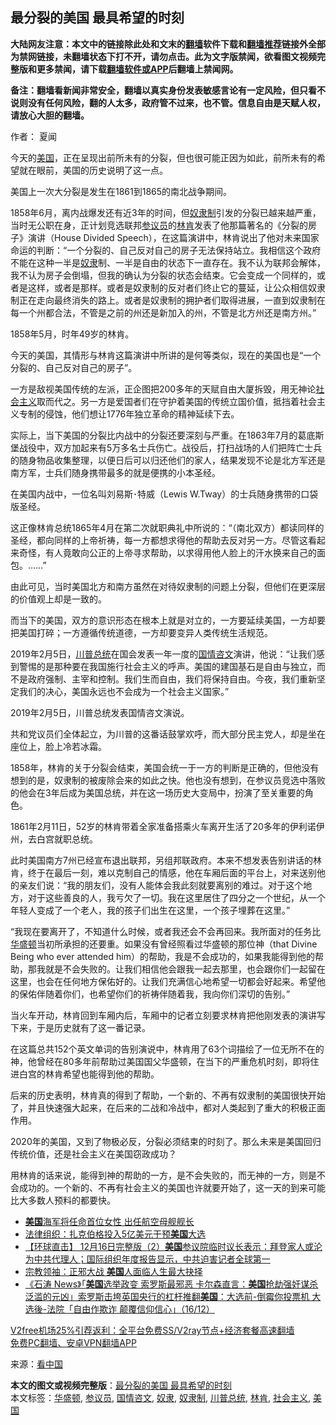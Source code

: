  <h2>最分裂的美国 最具希望的时刻</h2> <p class="notice"><b>大陆网友注意：本文中的链接除此处和文末的<a href="https://github.com/bannedbook/fanqiang" >翻墙</a>软件下载和<a href="https://github.com/killgcd/justmysocks/blob/master/README.md">翻墙推荐</a>链接外全部为禁网链接，未翻墙状态下打不开，请勿点击。此为文字版禁闻，欲看图文视频完整版和更多禁闻，请下载<a href="https://github.com/bannedbook/fanqiang">翻墙软件或APP</a>后翻墙上禁闻网。</p><p>备注：翻墙看新闻非常安全，翻墙以真实身份发表敏感言论有一定风险，但只看不说则没有任何风险，翻的人太多，政府管不过来，也不管。信息自由是天赋人权，请放心大胆的翻墙。</b></p>  <div class="entry"> <p>作者： 夏闻</p> <p>今天的<a href="https://www.bannedbook.org/bnews/tag/%e7%be%8e%e5%9b%bd/" class="st_tag internal_tag" rel="tag" title="标签 美国 下的日志">美国</a>，正在呈现出前所未有的分裂，但也很可能正因为如此，前所未有的希望就在眼前，美国的历史说明了这一点。</p> <p>美国上一次大分裂是发生在1861到1865的南北战争期间。</p> <p>1858年6月，离内战爆发还有近3年的时间，但<a href="https://www.bannedbook.org/bnews/tag/%E5%A5%B4%E9%9A%B6%E5%88%B6/" class="st_tag internal_tag" rel="tag" title="标签 奴隶制 下的日志">奴隶制</a>引发的分裂已越来越严重，当时无公职在身，正计划竞选联邦<a href="https://www.bannedbook.org/bnews/tag/%e5%8f%82%e8%ae%ae%e5%91%98/" class="st_tag internal_tag" rel="tag" title="标签 参议员 下的日志">参议员</a>的<a href="https://www.bannedbook.org/bnews/tag/%e6%9e%97%e8%82%af/" class="st_tag internal_tag" rel="tag" title="标签 林肯 下的日志">林肯</a>发表了他那篇著名的《分裂的房子》演讲（House Divided Speech），在这篇演讲中，林肯说出了他对未来国家命运的判断：“一个分裂的、自己反对自己的房子无法保持站立。我相信这个政府不能在这种一半是<a href="https://www.bannedbook.org/bnews/tag/%e5%a5%b4%e9%9a%b6/" class="st_tag internal_tag" rel="tag" title="标签 奴隶 下的日志">奴隶</a>制、一半是自由的状态下一直存在。我不认为联邦会解体，我不认为房子会倒塌，但我的确认为分裂的状态会结束。它会变成一个同样的，或者是这样，或者是那样。或者是奴隶制的反对者们终止它的蔓延，让公众相信奴隶制正在走向最终消失的路上。或者是奴隶制的拥护者们取得进展，一直到奴隶制在每一个州都合法，不管是之前的州还是新加入的州，不管是北方州还是南方州。”</p> <p>1858年5月，时年49岁的林肯。</p> <p>今天的美国，其情形与林肯这篇演讲中所讲的是何等类似，现在的美国也是“一个分裂的、自己反对自己的房子”。</p>  <p>一方是敌视美国传统的左派，正企图把200多年的天赋自由大厦拆毁，用无神论<a href="https://www.bannedbook.org/bnews/tag/%e7%a4%be%e4%bc%9a%e4%b8%bb%e4%b9%89/" class="st_tag internal_tag" rel="tag" title="标签 社会主义 下的日志">社会主义</a>取而代之。另一方是爱国者们在守护着美国的传统立国价值，抵挡着社会主义专制的侵蚀，他们想让1776年独立革命的精神延续下去。</p> <p>实际上，当下美国的分裂比内战中的分裂还要深刻与严重。在1863年7月的葛底斯堡战役中，双方加起来有5万多名士兵伤亡。战役后，打扫战场的人们把阵亡士兵的随身物品收集整理，以便日后可以归还他们的家人，结果发现不论是北方军还是南方军，士兵们随身携带最多的就是便携的小本圣经。</p> <p>在美国内战中，一位名叫刘易斯･特威（Lewis W.Tway）的士兵随身携带的口袋版圣经。</p> <p>这正像林肯总统1865年4月在第二次就职典礼中所说的：“（南北双方）都读同样的圣经，都向同样的上帝祈祷，每一方都想求得他的帮助去反对另一方。尽管这看起来奇怪，有人竟敢向公正的上帝寻求帮助，以求得用他人脸上的汗水换来自己的面包。……”</p> <p>由此可见，当时美国北方和南方虽然在对待奴隶制的问题上分裂，但他们在更深层的价值观上却是一致的。</p> <p>而当下的美国，双方的意识形态在根本上就是对立的，一方要延续美国，一方却要把美国打碎；一方遵循传统道德，一方却要变异人类传统生活规范。</p>  <p>2019年2月5日，<a href="https://www.bannedbook.org/bnews/tag/%E5%B7%9D%E6%99%AE%E6%80%BB%E7%BB%9F/" class="st_tag internal_tag" rel="tag" title="标签 川普总统 下的日志">川普总统</a>在国会发表一年一度的<a href="https://www.bannedbook.org/bnews/tag/%E5%9B%BD%E6%83%85%E5%92%A8%E6%96%87/" class="st_tag internal_tag" rel="tag" title="标签 国情咨文 下的日志">国情咨文</a>演讲，他说：“让我们感到警惕的是那种要在我国施行社会主义的呼声。美国的建国基石是自由与独立，而不是政府强制、主宰和控制。我们生而自由，我们将保持自由。今夜，我们重新坚定我们的决心，美国永远也不会成为一个社会主义国家。”</p> <p>2019年2月5日，川普总统发表国情咨文演说。</p> <p>共和党议员们全体起立，为川普的这番话鼓掌欢呼，而大部分民主党人，却是坐在座位上，脸上冷若冰霜。</p> <p>1858年，林肯的关于分裂会结束，美国会统一于一方的判断是正确的，但他没有想到的是，奴隶制的被废除会来的如此之快。他也没有想到，在参议员竞选中落败的他会在3年后成为美国总统，并在这一场历史大变局中，扮演了至关重要的角色。</p> <p>1861年2月11日，52岁的林肯带着全家准备搭乘火车离开生活了20多年的伊利诺伊州，去白宫就职总统。</p> <p>此时美国南方7州已经宣布退出联邦，另组邦联政府。本来不想发表告别讲话的林肯，终于在最后一刻，难以克制自己的情感，他在车厢后面的平台上，对来送别他的亲友们说：“我的朋友们，没有人能体会我此刻就要离别的难过。对于这个地方，对于这些善良的人，我亏欠了一切。我在这里居住了四分之一个世纪，从一个年轻人变成了一个老人，我的孩子们出生在这里，一个孩子埋葬在这里。”</p>  <p>“我现在要离开了，不知道什么时候，或者我还会不会再回来。我所面对的任务比<a href="https://www.bannedbook.org/bnews/tag/%e5%8d%8e%e7%9b%9b%e9%a1%bf/" class="st_tag internal_tag" rel="tag" title="标签 华盛顿 下的日志">华盛顿</a>当初所承担的还要重。如果没有曾经照看过华盛顿的那位神（that Divine Being who ever attended him）的帮助，我是不会成功的，如果我能得到他的帮助，那我就是不会失败的。让我们相信他会跟我一起去那里，也会跟你们一起留在这里，也会在任何地方保佑好的。让我们充满信心地希望一切都会好起来。希望他的保佑伴随着你们，也希望你们的祈祷伴随着我，我向你们深切的告别。”</p> <p>当火车开动，林肯回到车厢内后，车厢中的记者立刻要求林肯把他刚发表的演讲写下来，于是历史就有了这一番记录。</p> <p>在这篇总共152个英文单词的告别演说中，林肯用了63个词描绘了一位无所不在的神，他曾经在80多年前帮助过美国国父华盛顿，在当下的严重危机时刻，即将住进白宫的林肯希望也能得到他的帮助。</p> <p>后来的历史表明，林肯真的得到了帮助，一个新的、不再有奴隶制的美国很快开始了，并且快速强大起来，在后来的二战和冷战中，都对人类起到了重大的积极正面作用。</p> <p>2020年的美国，又到了物极必反，分裂必须结束的时刻了。那么未来是美国回归传统价值，还是社会主义在美国窃政成功？</p> <p>用林肯的话来说，能得到神的帮助的一方，是不会失败的，而无神的一方，则是不会成功的。一个新的、不再有社会主义的美国也许就要开始了，这一天的到来可能比大多数人预料的都要快。</p>  <ul class='op-related-articles' title='相关阅读'> <li><a href='https://www.bannedbook.org/bnews/cbnews/20201217/1449369.html' target='_blank'><b>美国</b>海军将任命首位女性 出任航空母舰舰长</a></li> <li><a href='https://www.bannedbook.org/bnews/comments/20201217/1449365.html' target='_blank'>法律组织：扎克伯格投入5亿美元干预<b>美国</b>大选</a></li> <li><a href='https://www.bannedbook.org/bnews/bannedvideo/20201217/1449358.html' target='_blank'>【环球直击】 12月16日完整版（2）<b>美国</b>参议院临时议长表示：拜登家人或沦为中共代理人；国际组织年度报告显示，中共迫害记者全球第一</a></li> <li><a href='https://www.bannedbook.org/bnews/comments/20201217/1449357.html' target='_blank'>宗教领袖：正邪大战 <b>美国</b>人面临人生最大抉择</a></li> <li><a href='https://www.bannedbook.org/bnews/bannedvideo/20201217/1449337.html' target='_blank'>《石涛 News》「<b>美国</b>选举政变 索罗斯最邪恶 卡尔森直言：<b>美国</b>抢劫强奸谋杀泛滥的元凶」索罗斯击垮英国央行的杠杆推翻<b>美国</b>：大选前-倒霉你投票机 大选後-法院「自由作欺诈 颠覆信仰信心」（16/12）</a></li> </ul> <p class="texttj"> <a href="https://github.com/bannedbook/fanqiang/wiki/V2ray%E6%9C%BA%E5%9C%BA" target="_blank">V2free机场25%引荐返利：全平台免费SS/V2ray节点+经济套餐高速翻墙</a><br/> <a href="https://github.com/bannedbook/fanqiang/wiki/%E7%A6%81%E9%97%BB%E7%BD%91%E5%AE%89%E5%8D%93%E7%BF%BB%E5%A2%99%E6%96%B0%E9%97%BBAPP" target="_blank">免费PC翻墙、安卓VPN翻墙APP</a></p><p> 来源：<span class='wp_keywordlink_affiliate'><a href="https://www.secretchina.com/" title="看中国" target="_blank">看中国</a></span> </p><a name='sharetosocial'></a>       <div><b>本文的图文或视频完整版</b>：<a href='https://www.bannedbook.org/bnews/comments/20201217/1449371.html'>最分裂的美国 最具希望的时刻</a></div>  </div><!--END ENTRY--> <div class="postfooter"> <div>本文标签：<a href="https://www.bannedbook.org/bnews/tag/%e5%8d%8e%e7%9b%9b%e9%a1%bf/" rel="tag">华盛顿</a>, <a href="https://www.bannedbook.org/bnews/tag/%e5%8f%82%e8%ae%ae%e5%91%98/" rel="tag">参议员</a>, <a href="https://www.bannedbook.org/bnews/tag/%E5%9B%BD%E6%83%85%E5%92%A8%E6%96%87/" rel="tag">国情咨文</a>, <a href="https://www.bannedbook.org/bnews/tag/%e5%a5%b4%e9%9a%b6/" rel="tag">奴隶</a>, <a href="https://www.bannedbook.org/bnews/tag/%E5%A5%B4%E9%9A%B6%E5%88%B6/" rel="tag">奴隶制</a>, <a href="https://www.bannedbook.org/bnews/tag/%E5%B7%9D%E6%99%AE%E6%80%BB%E7%BB%9F/" rel="tag">川普总统</a>, <a href="https://www.bannedbook.org/bnews/tag/%e6%9e%97%e8%82%af/" rel="tag">林肯</a>, <a href="https://www.bannedbook.org/bnews/tag/%e7%a4%be%e4%bc%9a%e4%b8%bb%e4%b9%89/" rel="tag">社会主义</a>, <a href="https://www.bannedbook.org/bnews/tag/%e7%be%8e%e5%9b%bd/" rel="tag">美国</a></div>  </div><!--END POSTFOOTER--> 